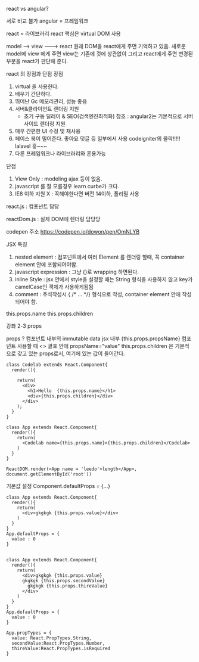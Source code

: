 react vs angular?

서로 비교 불가
angular = 프레임워크

react = 라이브러리
react 핵심은 virtual DOM 사용


model --> view ---> react
원래 DOM을 react에게 주면 기억하고 있음.
새로운 model에 view 에게 주면 view는 기존에 것에 상관없이 그리고
react에게 주면 변경된 부분을 react가 판단해 준다.

react 의 장점과 단점
장점
1. virtual 을 사용한다.
2. 배우기 간단하다.
3. 뛰어난 Gc 메모리관리, 성능 좋음
4. 서버&클라이언트 렌더링 지원
   - 초기 구동 딜레이 & SEO(검색엔진최적화)
   참조 : angular2는 기본적으로 서버 사이드 렌더링 지원
5. 매우 간편한 UI 수정 및 재사용
6. 페이스 북이 밀어준다. 좋아요 덧글 등 일부에서 사용
  codeigniter의 몰락!!!!!         
  lalavel 흥~~~
7. 다른 프레임워크나 라이브러리와 혼용가능

단점
1. View Only : modeling ajax 등이 없음.
2. javascript 를 잘 모를경우 learn curbe가 크다.
3. IE8 이하 지원 X : 꼭해야한다면 버전 14이하, 폴리필 사용


react.js : 컴포넌트 담당

reactDom.js : 실제 DOM에 렌더링 담당당

codepen 주소
https://codepen.io/dowon/pen/OmNLYB

JSX 특징
1. nested element : 컴포넌트에서 여러 Element 를 렌더링 할때, 꼭 container element 안에 포함되어야함.
2. javascript expression : 그냥 {}로 wrapping 하면된다.
3. inline Style : jsx 안에서 style을 설정할 때는 String 형식을 사용하지 않고
key가 camelCase인 객체가 사용하게됨됨
4. comment : 주석작성시 { /* ... */} 형식으로 작성,
            container element 안에 작성되어야 함.



this.props.name
this.props.children




강좌 2-3 props

props ?
컴포넌트 내부의 immutable data
jsx 내부 {this.props.propsName}
컴포넌트 사용할 때 <> 괄호 안에 propsName="value"
this.props.children 은 기본적으로 갖고 있는 props로서,
<Cpnt>여기에 있는 값이 들어간다. </Cpnt>


```  
class Codelab extends React.Component{
  render(){

    return(
      <div>
        <h1>Hello  {this.props.name}</h1>
        <div>{this.props.children}</div>
      </div>
    );
  }
}

class App extends React.Component{
  render(){
    return(
      <Codelab name={this.props.name}>{this.props.children}</Codelab>
    )
  }
}

ReactDOM.render(<App name = 'leedo'>length</App>, document.getElementById('root'))
```  


기본값 설정
Component.defaultProps = {...}

```
class App extends React.Component{
  render(){
    return(
      <div>gkgkgk {this.props.value}</div>
    )
  }
}
App.defaultProps = {
  value : 0
}
```



```

class App extends React.Component{
  render(){
    return(
      <div>gkgkgk {this.props.value}
      gkgkgk {this.props.secondValue}
        gkgkgk {this.props.thireValue}
      </div>
    )
  }
}
App.defaultProps = {
  value : 0
}

App.propTypes = {
  value: React.PropTypes.String,
  secondValue:React.PropTypes.Number,
  thireValue:React.PropTypes.isRequired
}

```
